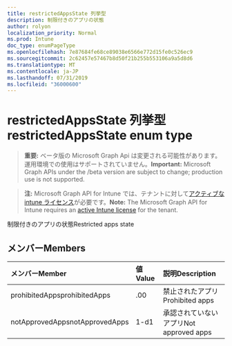 ```yaml
---
title: restrictedAppsState 列挙型
description: 制限付きのアプリの状態
author: rolyon
localization_priority: Normal
ms.prod: Intune
doc_type: enumPageType
ms.openlocfilehash: 7e87684fe68ce89038e6566e772d15fe0c526ec9
ms.sourcegitcommit: 2c62457e57467b8d50f21b255b553106a9a5d8d6
ms.translationtype: MT
ms.contentlocale: ja-JP
ms.lasthandoff: 07/31/2019
ms.locfileid: "36000600"
---
```

# <a name="restrictedappsstate-enum-type"></a><span data-ttu-id="df61b-103">restrictedAppsState 列挙型</span><span class="sxs-lookup"><span data-stu-id="df61b-103">restrictedAppsState enum type</span></span>

> <span data-ttu-id="df61b-104">**重要:** ベータ版の Microsoft Graph Api は変更される可能性があります。運用環境での使用はサポートされていません。</span><span class="sxs-lookup"><span data-stu-id="df61b-104">**Important:** Microsoft Graph APIs under the /beta version are subject to change; production use is not supported.</span></span>

> <span data-ttu-id="df61b-105">**注:** Microsoft Graph API for Intune では、テナントに対して[アクティブな intune ライセンス](https://go.microsoft.com/fwlink/?linkid=839381)が必要です。</span><span class="sxs-lookup"><span data-stu-id="df61b-105">**Note:** The Microsoft Graph API for Intune requires an [active Intune license](https://go.microsoft.com/fwlink/?linkid=839381) for the tenant.</span></span>

<span data-ttu-id="df61b-106">制限付きのアプリの状態</span><span class="sxs-lookup"><span data-stu-id="df61b-106">Restricted apps state</span></span>

## <a name="members"></a><span data-ttu-id="df61b-107">メンバー</span><span class="sxs-lookup"><span data-stu-id="df61b-107">Members</span></span>
|<span data-ttu-id="df61b-108">メンバー</span><span class="sxs-lookup"><span data-stu-id="df61b-108">Member</span></span>|<span data-ttu-id="df61b-109">値</span><span class="sxs-lookup"><span data-stu-id="df61b-109">Value</span></span>|<span data-ttu-id="df61b-110">説明</span><span class="sxs-lookup"><span data-stu-id="df61b-110">Description</span></span>|
|:---|:---|:---|
|<span data-ttu-id="df61b-111">prohibitedApps</span><span class="sxs-lookup"><span data-stu-id="df61b-111">prohibitedApps</span></span>|<span data-ttu-id="df61b-112">.0</span><span class="sxs-lookup"><span data-stu-id="df61b-112">0</span></span>|<span data-ttu-id="df61b-113">禁止されたアプリ</span><span class="sxs-lookup"><span data-stu-id="df61b-113">Prohibited apps</span></span>|
|<span data-ttu-id="df61b-114">notApprovedApps</span><span class="sxs-lookup"><span data-stu-id="df61b-114">notApprovedApps</span></span>|<span data-ttu-id="df61b-115">1-d</span><span class="sxs-lookup"><span data-stu-id="df61b-115">1</span></span>|<span data-ttu-id="df61b-116">承認されていないアプリ</span><span class="sxs-lookup"><span data-stu-id="df61b-116">Not approved apps</span></span>|





